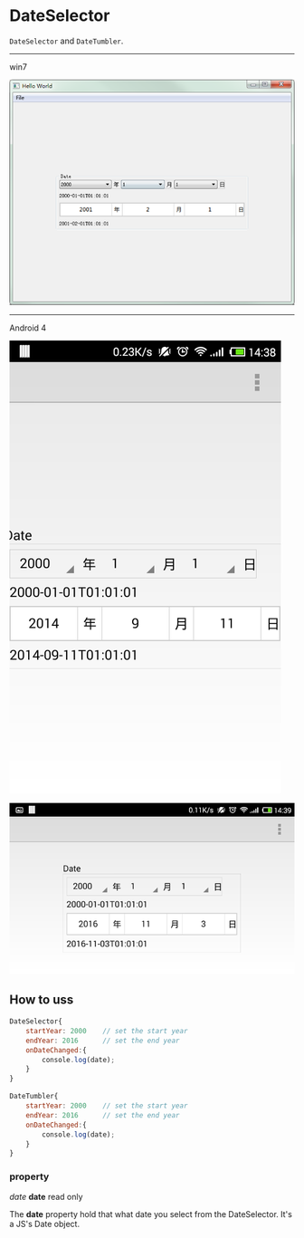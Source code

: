 # DateSelector

`DateSelector` and `DateTumbler`.

---

win7

![](images/win7.png)

---

Android 4

![](images/android.png)

![](images/android-landspace.png)

## How to uss

```qml
DateSelector{
    startYear: 2000    // set the start year
    endYear: 2016      // set the end year
    onDateChanged:{
        console.log(date);
    }
}
```

```qml
DateTumbler{
    startYear: 2000    // set the start year
    endYear: 2016      // set the end year
    onDateChanged:{
        console.log(date);
    }
}
```

### property 

*date* **date** read only

The **date** property hold that what date you select from the DateSelector. It's a JS's Date object.
